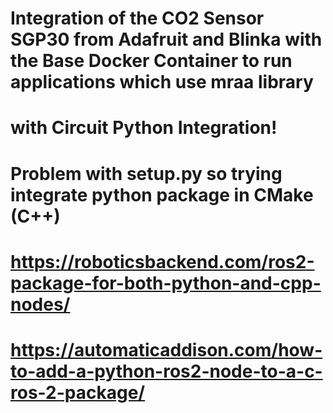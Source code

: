 # Integration of the CO2 Sensor SGP30 from Adafruit and Blinka with the Base Docker Container to run applications which use mraa library
# with Circuit Python Integration!
# Problem with setup.py so trying integrate python package in CMake (C++)
# https://roboticsbackend.com/ros2-package-for-both-python-and-cpp-nodes/
# https://automaticaddison.com/how-to-add-a-python-ros2-node-to-a-c-ros-2-package/